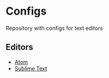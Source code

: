 # Configs

Repository with configs for text editors

## Editors

- [Atom](https://github.com/DmitryShabanov/Configs/blob/master/atom)
- [Sublime Text](https://github.com/DmitryShabanov/Configs/blob/master/sublime-text)
